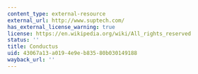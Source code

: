 ```yaml
---
content_type: external-resource
external_url: http://www.suptech.com/
has_external_license_warning: true
license: https://en.wikipedia.org/wiki/All_rights_reserved
status: ''
title: Conductus
uid: 43067a13-a019-4e9e-b835-80b030149188
wayback_url: ''
---
```


